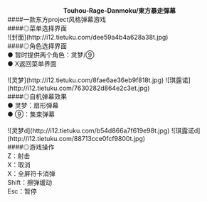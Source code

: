 <div align="center"><b>Touhou-Rage-Danmoku/東方暴走彈幕</b></div>
####一款东方project风格弹幕游戏<br>
####◎菜单选择界面<br>
![封面](http://i12.tietuku.com/dee59a4b4a628a38t.jpg)<br>
####◎角色选择界面<br>
● 暂时提供两个角色：灵梦/⑨<br>
● X返回菜单界面<br>
<br>
![灵梦](http://i12.tietuku.com/8fae6ae36eb9f818t.jpg)  ![琪露诺](http://i12.tietuku.com/7630282d864e2c3et.jpg)<br>
####◎自机弹幕效果<br>
● 灵梦：扇形弹幕<br>
● ⑨：集束弹幕<br>
<br>
![灵梦d](http://i12.tietuku.com/b54d866a7f619e98t.jpg)  ![琪露诺d](http://i12.tietuku.com/88713cce0fcf9800t.jpg)<br>
####◎游戏操作<br>
Z：射击<br>
X：取消<br>
X：全屏符卡消弹<br>
Shift：擦弹缓动<br>
Esc：暂停<br>
